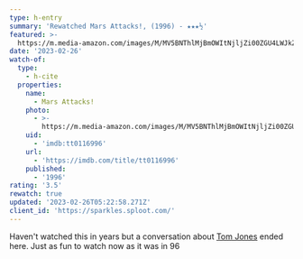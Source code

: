 ```yaml
---
type: h-entry
summary: 'Rewatched Mars Attacks!, (1996) - ★★★½'
featured: >-
  https://m.media-amazon.com/images/M/MV5BNThlMjBmOWItNjljZi00ZGU4LWJkZjgtNWU1ZjI1MTg4MzczXkEyXkFqcGdeQXVyNTIzOTk5ODM@._V1_SX300.jpg
date: '2023-02-26'
watch-of:
  type:
    - h-cite
  properties:
    name:
      - Mars Attacks!
    photo:
      - >-
        https://m.media-amazon.com/images/M/MV5BNThlMjBmOWItNjljZi00ZGU4LWJkZjgtNWU1ZjI1MTg4MzczXkEyXkFqcGdeQXVyNTIzOTk5ODM@._V1_SX300.jpg
    uid:
      - 'imdb:tt0116996'
    url:
      - 'https://imdb.com/title/tt0116996'
    published:
      - '1996'
rating: '3.5'
rewatch: true
updated: '2023-02-26T05:22:58.271Z'
client_id: 'https://sparkles.sploot.com/'
---
```

Haven't watched this in years but a conversation about [Tom Jones](https://tomjones.com) ended here. Just as fun to watch now as it was in 96

